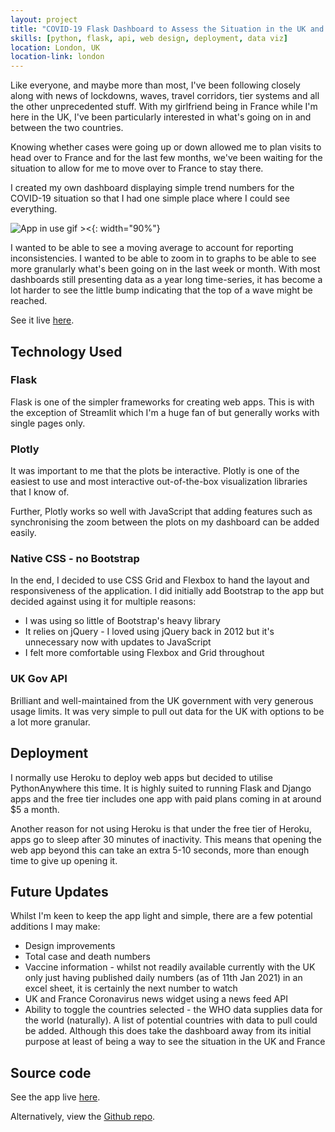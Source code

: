 ```yaml
---
layout: project
title: "COVID-19 Flask Dashboard to Assess the Situation in the UK and France"
skills: [python, flask, api, web design, deployment, data viz]
location: London, UK
location-link: london
---
```


Like everyone, and maybe more than most, I've been following closely along with news of lockdowns, waves, travel corridors, tier systems and all the other unprecedented stuff. With my girlfriend being in France while I'm here in the UK, I've been particularly interested in what's going on in and between the two countries.

Knowing whether cases were going up or down allowed me to plan visits to head over to France and for the last few months, we've been waiting for the situation to allow for me to move over to France to stay there.

I created my own dashboard displaying simple trend numbers for the COVID-19 situation so that I had one simple place where I could see everything.

![App in use gif ><]({{site.baseurl}}/assets/img/covid-dashboard.gif){: width="90%"}

<!--description-->

I wanted to be able to see a moving average to account for reporting inconsistencies. I wanted to be able to zoom in to graphs to be able to see more granularly what's been going on in the last week or month. With most dashboards still presenting data as a year long time-series, it has become a lot harder to see the little bump indicating that the top of a wave might be reached.

See it live [here](https://ryanfox212.pythonanywhere.com/).

## Technology Used

### Flask

Flask is one of the simpler frameworks for creating web apps. This is with the exception of Streamlit which I'm a huge fan of but generally works with single pages only.

### Plotly

It was important to me that the plots be interactive. Plotly is one of the easiest to use and most interactive out-of-the-box visualization libraries that I know of.

Further, Plotly works so well with JavaScript that adding features such as synchronising the zoom between the plots on my dashboard can be added easily.

### Native CSS - no Bootstrap

In the end, I decided to use CSS Grid and Flexbox to hand the layout and responsiveness of the application. I did initially add Bootstrap to the app but decided against using it for multiple reasons:

- I was using so little of Bootstrap's heavy library
- It relies on jQuery - I loved using jQuery back in 2012 but it's unnecessary now with updates to JavaScript
- I felt more comfortable using Flexbox and Grid throughout

### UK Gov API

Brilliant and well-maintained from the UK government with very generous usage limits. It was very simple to pull out data for the UK with options to be a lot more granular.

## Deployment

I normally use Heroku to deploy web apps but decided to utilise PythonAnywhere this time. It is highly suited to running Flask and Django apps and the free tier includes one app with paid plans coming in at around $5 a month.

Another reason for not using Heroku is that under the free tier of Heroku, apps go to sleep after 30 minutes of inactivity. This means that opening the web app beyond this can take an extra 5-10 seconds, more than enough time to give up opening it.

## Future Updates

Whilst I'm keen to keep the app light and simple, there are a few potential additions I may make:

- Design improvements
- Total case and death numbers
- Vaccine information - whilst not readily available currently with the UK only just having published daily numbers (as of 11th Jan 2021) in an excel sheet, it is certainly the next number to watch
- UK and France Coronavirus news widget using a news feed API
- Ability to toggle the countries selected - the WHO data supplies data for the world (naturally). A list of potential countries with data to pull could be added. Although this does take the dashboard away from its initial purpose at least of being a way to see the situation in the UK and France

## Source code

See the app live [here](https://ryanfox212.pythonanywhere.com/).

Alternatively, view the [Github repo](https://github.com/rjjfox/covid-dashboard).
